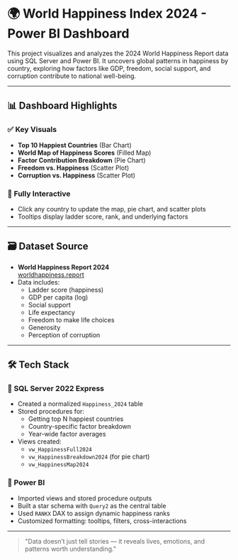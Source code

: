 # 🌍 World Happiness Index 2024 - Power BI Dashboard

This project visualizes and analyzes the 2024 World Happiness Report data using SQL Server and Power BI. It uncovers global patterns in happiness by country, exploring how factors like GDP, freedom, social support, and corruption contribute to national well-being.

---

## 📊 Dashboard Highlights

### ✅ Key Visuals
- **Top 10 Happiest Countries** (Bar Chart)
- **World Map of Happiness Scores** (Filled Map)
- **Factor Contribution Breakdown** (Pie Chart)
- **Freedom vs. Happiness** (Scatter Plot)
- **Corruption vs. Happiness** (Scatter Plot)

### 🔁 Fully Interactive
- Click any country to update the map, pie chart, and scatter plots
- Tooltips display ladder score, rank, and underlying factors

---

## 🗃️ Dataset Source
- **World Happiness Report 2024**  
  [worldhappiness.report](https://worldhappiness.report/ed/2024/#appendices-and-data)
- Data includes: 
  - Ladder score (happiness)
  - GDP per capita (log)
  - Social support
  - Life expectancy
  - Freedom to make life choices
  - Generosity
  - Perception of corruption

---

## 🛠️ Tech Stack

### 🔸 SQL Server 2022 Express
- Created a normalized `Happiness_2024` table
- Stored procedures for:
  - Getting top N happiest countries
  - Country-specific factor breakdown
  - Year-wide factor averages
- Views created:
  - `vw_HappinessFull2024`
  - `vw_HappinessBreakdown2024` (for pie chart)
  - `vw_HappinessMap2024`

### 🔸 Power BI
- Imported views and stored procedure outputs
- Built a star schema with `Query2` as the central table
- Used `RANKX` DAX to assign dynamic happiness ranks
- Customized formatting: tooltips, filters, cross-interactions


---
 

> "Data doesn’t just tell stories — it reveals lives, emotions, and patterns worth understanding."
